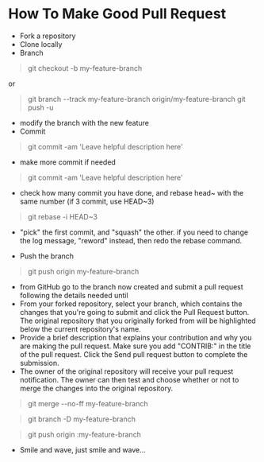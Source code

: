 How To Make Good Pull Request
=============================

* Fork a repository
* Clone locally
* Branch

> git checkout -b my-feature-branch

or

> git branch --track my-feature-branch origin/my-feature-branch
> git push -u

* modify the branch with the new feature
* Commit

> git commit -am 'Leave helpful description here'

* make more commit if needed

> git commit -am 'Leave helpful description here'

* check how many commit you have done, and rebase head~ with the same number (if 3 commit, use HEAD~3)

> git rebase -i HEAD~3

* "pick" the first commit, and "squash" the other. if you need to change the log message, "reword" instead, then redo the rebase command.

* Push the branch

> git push origin my-feature-branch

* from GitHub go to the branch now created and submit a pull request following the details needed until
* From your forked repository, select your branch, which contains the changes that you're going to submit and click the Pull Request button. The original repository that you originally forked from will be highlighted below the current repository's name.
* Provide a brief description that explains your contribution and why you are making the pull request. Make sure you add "CONTRIB:" in the title of the pull request. Click the Send pull request button to complete the submission.
* The owner of the original repository will receive your pull request notification. The owner can then test and choose whether or not to merge the changes into the original repository.

> git merge --no-ff my-feature-branch

> git branch -D my-feature-branch

> git push origin :my-feature-branch

* Smile and wave, just smile and wave... 
